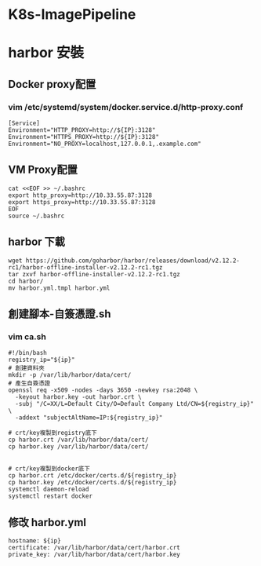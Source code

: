 # K8s-ImagePipeline
# harbor 安裝
## Docker proxy配置
### vim /etc/systemd/system/docker.service.d/http-proxy.conf
```
[Service]
Environment="HTTP_PROXY=http://${IP}:3128"
Environment="HTTPS_PROXY=http://${IP}:3128"
Environment="NO_PROXY=localhost,127.0.0.1,.example.com"
```
## VM Proxy配置
```
cat <<EOF >> ~/.bashrc
export http_proxy=http://10.33.55.87:3128
export https_proxy=http://10.33.55.87:3128
EOF
source ~/.bashrc
```
## harbor 下載
```
wget https://github.com/goharbor/harbor/releases/download/v2.12.2-rc1/harbor-offline-installer-v2.12.2-rc1.tgz
tar zxvf harbor-offline-installer-v2.12.2-rc1.tgz
cd harbor/
mv harbor.yml.tmpl harbor.yml

```
## 創建腳本-自簽憑證.sh
### vim ca.sh
```
#!/bin/bash
registry_ip="${ip}"
# 創建資料夾
mkdir -p /var/lib/harbor/data/cert/
# 產生自簽憑證
openssl req -x509 -nodes -days 3650 -newkey rsa:2048 \
  -keyout harbor.key -out harbor.crt \
  -subj "/C=XX/L=Default City/O=Default Company Ltd/CN=${registry_ip}" \
  -addext "subjectAltName=IP:${registry_ip}"

# crt/key複製到registry底下
cp harbor.crt /var/lib/harbor/data/cert/
cp harbor.key /var/lib/harbor/data/cert/


# crt/key複製到docker底下
cp harbor.crt /etc/docker/certs.d/${registry_ip}
cp harbor.key /etc/docker/certs.d/${registry_ip}
systemctl daemon-reload
systemctl restart docker

```
## 修改 harbor.yml 

```
hostname: ${ip}
certificate: /var/lib/harbor/data/cert/harbor.crt
private_key: /var/lib/harbor/data/cert/harbor.key

```

